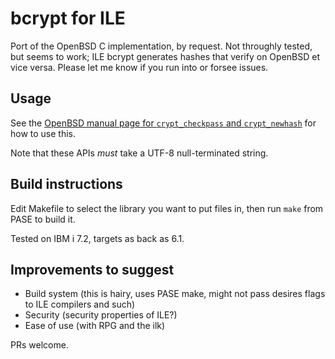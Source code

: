 # bcrypt for ILE

Port of the OpenBSD C implementation, by request. Not throughly tested, but seems to work; ILE bcrypt generates hashes that verify on OpenBSD et vice versa. Please let me know if you run into or forsee issues.

## Usage

See the [OpenBSD manual page for `crypt_checkpass` and `crypt_newhash`](http://man.openbsd.org/crypt_checkpass.3) for how to use this.

Note that these APIs *must* take a UTF-8 null-terminated string.

## Build instructions

Edit Makefile to select the library you want to put files in, then run `make` from PASE to build it.

Tested on IBM i 7.2, targets as back as 6.1.

## Improvements to suggest

* Build system (this is hairy, uses PASE make, might not pass desires flags to ILE compilers and such)
* Security (security properties of ILE?)
* Ease of use (with RPG and the ilk)

PRs welcome.
